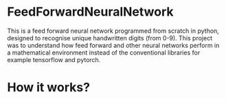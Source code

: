 # FeedForwardNeuralNetwork
This is a feed forward neural network programmed from scratch in python, designed to recognise unique handwritten digits (from 0-9).
This project was to understand how feed forward and other neural networks perform in a mathematical environment instead of the conventional libraries for example tensorflow and pytorch. 

# How it works?
